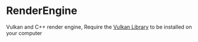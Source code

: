 # RenderEngine

Vulkan and C++ render engine, Require the [Vulkan Library][] to be installed on your computer

[Vulkan Library]: https://vulkan.lunarg.com/